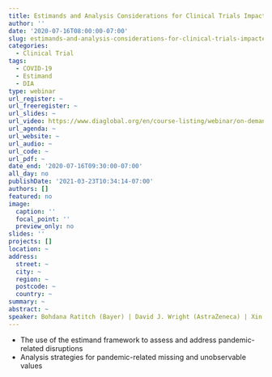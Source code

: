 ```yaml
---
title: Estimands and Analysis Considerations for Clinical Trials Impacted by COVID-19
author: ''
date: '2020-07-16T08:00:00-07:00'
slug: estimands-and-analysis-considerations-for-clinical-trials-impacted-by-covid-19
categories:
  - Clinical Trial
tags:
  - COVID-19
  - Estimand
  - DIA
type: webinar
url_register: ~
url_freeregister: ~
url_slides: ~
url_video: https://www.diaglobal.org/en/course-listing/webinar/on-demand/2020/07/dia-direct-estimands-and-analysis-considerations-for-clinical-trials-impacted-by-covid-19/presentation/16/estimands-and-analysis-considerations-for-clinical-trials-impacted-by-covid-19
url_agenda: ~
url_website: ~
url_audio: ~
url_code: ~
url_pdf: ~
date_end: '2020-07-16T09:30:00-07:00'
all_day: no
publishDate: '2021-03-23T10:34:14-07:00'
authors: []
featured: no
image:
  caption: ''
  focal_point: ''
  preview_only: no
slides: ''
projects: []
location: ~
address:
  street: ~
  city: ~
  region: ~
  postcode: ~
  country: ~
summary: ~
abstract: ~
speaker: Bohdana Ratitch (Bayer) | David J. Wright (AstraZeneca) | Xin Li (Genentech) | Daniel Meyer (Pfizer)  
---
```

<!--more-->
- The use of the estimand framework to assess and address pandemic-related disruptions  
- Analysis strategies for pandemic-related missing and unobservable values  

